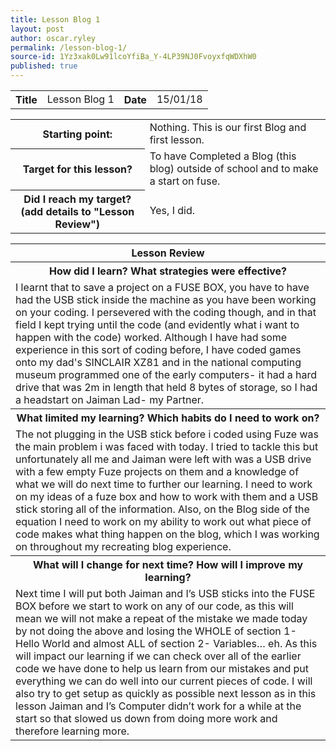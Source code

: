```yaml
---
title: Lesson Blog 1
layout: post
author: oscar.ryley
permalink: /lesson-blog-1/
source-id: 1Yz3xak0Lw91lcoYfiBa_Y-4LP39NJ0FvoyxfqWDXhW0
published: true
---
```

<table>
  <tr>
    <th>Title</th>
    <td>Lesson Blog 1</td>
    <th>Date</th>
    <td>15/01/18</td>
  </tr>
</table>


<table>
  <tr>
    <th>Starting point:</th>
    <td>Nothing. This is our first Blog and first lesson.</td>
  </tr>
  <tr>
    <th>Target for this lesson?</th>
    <td>To have Completed a Blog (this blog) outside of school and to make a start on fuse.</td>
  </tr>
  <tr>
    <th>Did I reach my target? 
(add details to "Lesson Review")</th>
    <td> Yes, I did. </td>
  </tr>
</table>


<table>
  <tr>
    <th>Lesson Review</th>
  </tr>
  <tr>
    <th>How did I learn? What strategies were effective? </th>
  </tr>
  <tr>
    <td>I learnt that to save a project on  a FUSE BOX, you have to have had the USB stick inside the machine as you have been working on your coding. I persevered with the coding though, and in that field I kept trying until the code (and evidently what i want to happen with the code) worked. Although I have had some experience in this sort of coding before, I have coded games onto my dad's SINCLAIR XZ81 and in the national computing museum programmed one of the early computers- it had a hard drive that was 2m in length that held 8 bytes of storage, so I had a headstart on Jaiman Lad- my Partner.</td>
  </tr>
  <tr>
    <th>What limited my learning? Which habits do I need to work on? </th>
  </tr>
  <tr>
    <td>The not plugging in the USB stick before i coded using Fuze was the main problem i was faced with today. I tried to tackle this but unfortunately all me and Jaiman were left with was a USB drive with a few empty Fuze projects on them and a knowledge of what we will do next time to further our learning. I need to work on my ideas of a fuze box and how to work with them and a USB stick storing all of the information. Also, on the Blog side of the equation I need to work on my ability to work out what piece of code makes what thing happen on the blog, which I was working on throughout my recreating blog experience.</td>
  </tr>
  <tr>
    <th>What will I change for next time? How will I improve my learning?</th>
  </tr>
  <tr>
    <td>Next time I will put both Jaiman and I’s USB sticks into the FUSE BOX before we start to work on any of our code, as this will mean we will not make a repeat of the mistake we made today by not doing the above and losing the WHOLE of section 1- Hello World and almost ALL of section 2- Variables… eh. As this will impact our learning if we can check over all of the earlier code we have done to help us learn from our mistakes and put everything we can do well into our current pieces of code. I will also try to get setup as quickly as possible next lesson as in this lesson Jaiman and I’s Computer didn’t work for a while at the start so that slowed us down from doing more work and therefore learning more.</td>
  </tr>
</table>


